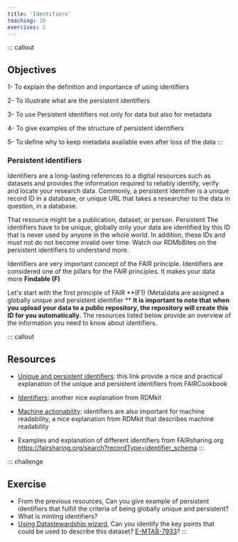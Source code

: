 ```yaml
---
title: 'Identifiers'
teaching: 10
exercises: 2
---
```


::: callout
## Objectives
1- To explain the definition and importance of using identifiers

2- To illustrate what are the persistent identifiers

3- To use Persistent identifiers not only for data but also for metadata

4- To give examples of the structure of persistent identifiers

5- To define why to keep metadata available even after loss of the data
:::

### Persistent identifiers

Identifiers are a long-lasting references to a digital resources such as datasets and provides the information required to reliably identify, verify and locate your research data. Commonly, a persistent identifier is a unique record ID in a database, or unique URL that takes a researcher to the data in question, in a database.

That resource might be a publication, dataset, or person.   Persistent The identifiers have to be unique, globally only your data are identified by this ID that is never used by anyone in the whole world. In addition, these IDs and must not do not become invalid over time.
Watch our RDMbBites on the persistent identifiers to understand more.   

Identifiers are very important concept of the FAIR principle. Identifiers are considered one of the pillars for the FAIR principles. It makes your data more **Findable (F)**

Let's start with the first principle of FAIR
**(F1) (Meta)data are assigned a globally unique and persistent identifier **
**It is important to note that when you upload your data to a public repository, the repository will create this ID for you automatically.**
The resources listed below provide an overview of the information you need to know about identifiers.

::: callout
## Resources

- [Unique and persistent identifiers](https://faircookbook.elixir-europe.org/content/recipes/findability/identifiers.html): this link provide a nice and practical explanation of the unique and persistent identifiers from FAIRCookbook 

- [Identifiers](https://rdmkit.elixir-europe.org/identifiers.html): another nice explanation from RDMkit

- [Machine actionability](https://rdmkit.elixir-europe.org/machine_actionability): identifiers are also important for machine readability, a nice explanation from RDMkit that describes machine readability

- Examples and explanation of different identifiers from FAIRsharing.org https://fairsharing.org/search?recordType=identifier_schema
:::

::: challenge
## Exercise
- From the previous resources, Can you give example of persistent identifiers that fulfill the criteria of being globally unique and persistent?
- What is minting identifiers?
- [Using Datastewardship wizard](https://researchers.ds-wizard.org/knowledge-models/dsw:root:latest/preview?questionUuid=d21fdb06-22bf-418e-aa40-dc5ef1485f56), Can you identify the key points that could be used to describe this dataset? [E-MTAB-7933](https://www.ebi.ac.uk/biostudies/arrayexpress/studies/E-MTAB-7933)?
:::



